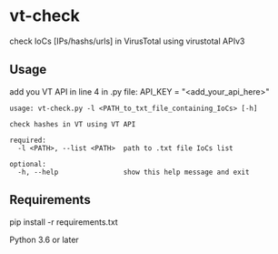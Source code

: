 # vt-check

check IoCs [IPs/hashs/urls] in VirusTotal using virustotal APIv3

## Usage
add you VT API in line 4 in .py file: API_KEY = "<add_your_api_here>"

```console
usage: vt-check.py -l <PATH_to_txt_file_containing_IoCs> [-h]

check hashes in VT using VT API

required:
  -l <PATH>, --list <PATH>  path to .txt file IoCs list

optional:
  -h, --help                show this help message and exit
```

## Requirements
pip install -r requirements.txt

Python 3.6 or later

